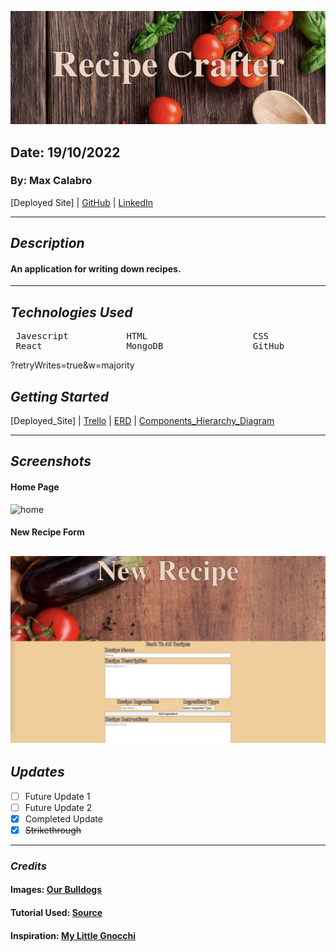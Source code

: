 ![title](client/public/assets/images/TitleScreenShot.png)

## Date: 19/10/2022

### By: Max Calabro

[Deployed Site] | [GitHub](https://github.com/max-calabro) | [LinkedIn](https://www.linkedin.com/in/max-calabro/)

---

## **_Description_**

#### An application for writing down recipes.

---

## **_Technologies Used_**

<pre>
 Javescript           HTML                    CSS
 React                MongoDB                 GitHub
</pre>

?retryWrites=true&w=majority

## **_Getting Started_**

[Deployed_Site] |
[Trello](https://trello.com/b/NDdOQKbE/recipe-crafter) |
[ERD](images/Recipe-Crafter-ERD.jpg) |
[Components_Hierarchy_Diagram](images/Recipe-Crafter-Components-Hierarchy-Diagram.jpg)

---

## **_Screenshots_**

#### **Home Page**

![home](client/public/assets/images/HomeScreenShot.png)

#### **New Recipe Form**

## ![newRecipe](client/public/assets/images/NewRecipeScreenShot.png)

## **_Updates_**

- [ ] Future Update 1
- [ ] Future Update 2
- [x] Completed Update
- [x] ~~Strikethrough~~

---

### **_Credits_**

#### Images: [Our Bulldogs](https://imgur.com/user/OurBulldogs)

#### Tutorial Used: [Source](https://images.google.com)

#### Inspiration: [My Little Gnocchi](https://www.instagram.com/my_little_gnocchi/?hl=en)
